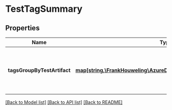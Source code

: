 # TestTagSummary

## Properties
Name | Type | Description | Notes
------------ | ------------- | ------------- | -------------
**tagsGroupByTestArtifact** | [**map[string,\FrankHouweling\AzureDevOpsClient\Test\Model\TestTag[]]**](array.md) | Dictionary which contains tags associated with a test run. | [optional] 

[[Back to Model list]](../README.md#documentation-for-models) [[Back to API list]](../README.md#documentation-for-api-endpoints) [[Back to README]](../README.md)


